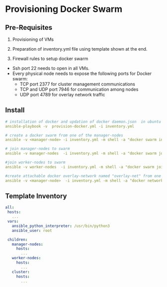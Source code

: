 # Provisioning Docker Swarm 
## Pre-Requisites
1) Provisioning of VMs

2) Preparation of inventory.yml file using template shown at the end.

3) Firewall rules to setup docker swarm 
- Ssh port 22 needs to open in all VMs.
- Every physical node needs to expose the following ports for Docker swarm:
  - TCP port 2377 for cluster management communications
  - TCP and UDP port 7946 for communication among nodes
  - UDP port 4789 for overlay network traffic

## Install

```yml
# installation of docker and updation of docker daemon.json  in ubuntu hosts
ansible-playbook -v  provision-docker.yml -i inventory.yml 

# create a docker swarm from one of the manager-nodes
ansible -v <manager-node> -i inventory.yml -m shell -a "docker swarm init --advertise-addr=<private-address>"

# join manager-nodes to swarm
ansible -v manager-nodes  -i inventory.yml -m shell -a "docker swarm join --token <manager-token> <advertise-addr>"

#join worker-nodes to swarm
ansible -v worker-nodes  -i inventory.yml -m shell -a "docker swarm join --token <worker-token> <advertise-addr>"

#create attachable docker overlay-network named "overlay-net" from one of the manager nodes
ansible -v <manager-node>  -i inventory.yml -m shell -a "docker network create --subnet=<subnet> -d overlay --attachable overlay-net"

```

## Template Inventory
```yml
all:
 hosts:
   ... 
 vars: 
   ansible_python_interpreter: /usr/bin/python3
   ansible_user: root

 children:
   manager-nodes:
     hosts:
       ...
   worker-nodes:
     hosts:
       ...
   cluster:
     hosts:
       ...
```
